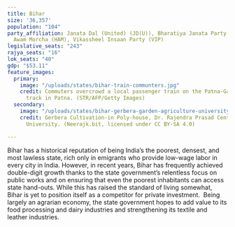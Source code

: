 ```yaml
---
title: Bihar
size: '36,357'
population: "104"
party_affiliation: Janata Dal (United) (JD(U)), Bharatiya Janata Party (BJP), Hindustani
  Awam Morcha (HAM), Vikassheel Insaan Party (VIP)
legislative_seats: "243"
rajya_seats: "16"
lok_seats: "40"
gdp: "$53.11"
feature_images:
  primary:
    image: "/uploads/states/bihar-train-communters.jpg"
    credit: Commuters overcrowd a local passenger train on the Patna-Gaya railway
      track in Patna. (STR/AFP/Getty Images)
  secondary:
    image: "/uploads/states/bihar-gerbera-garden-agriculture-university.jpg"
    credit: Gerbera Cultivation-in Poly-house, Dr. Rajendra Prasad Central Agriculture
      University. (Neerajk.bit, licensed under CC BY-SA 4.0)

---
```

Bihar has a historical reputation of being India’s the poorest, densest, and most lawless state, rich only in emigrants who provide low-wage labor in every city in India. However, in recent years, Bihar has frequently achieved double-digit growth thanks to the state government’s relentless focus on public works and on ensuring that even the poorest inhabitants can access state hand-outs. While this has raised the standard of living somewhat, Bihar is yet to position itself as a competitor for private investment.  Being largely an agrarian economy, the state government hopes to add value to its food processing and dairy industries and strengthening its textile and leather industries. 